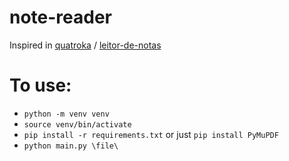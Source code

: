 # note-reader

Inspired in [quatroka](https://github.com/quatroka) / [leitor-de-notas](https://github.com/quatroka/leitor-de-notas)

# To use:
- `python -m venv venv`
- `source venv/bin/activate`
- `pip install -r requirements.txt` or just `pip install PyMuPDF` 
- `python main.py \file\`
